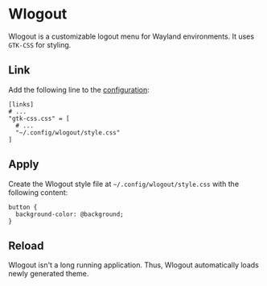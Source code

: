 # Wlogout

Wlogout is a customizable logout menu for Wayland environments. It uses `GTK-CSS` for
styling.

<!--@include: ./_gtk-issue.md-->

## Link

Add the following line to the [configuration](/configuration#linking-generated-files):

```toml{5}
[links]
# ...
"gtk-css.css" = [
  # ...
  "~/.config/wlogout/style.css"
]
```

## Apply

Create the Wlogout style file at `~/.config/wlogout/style.css` with the following
content:

```css{2}
button {
  background-color: @background;
}
```

## Reload

Wlogout isn't a long running application. Thus, Wlogout automatically loads newly
generated theme.
